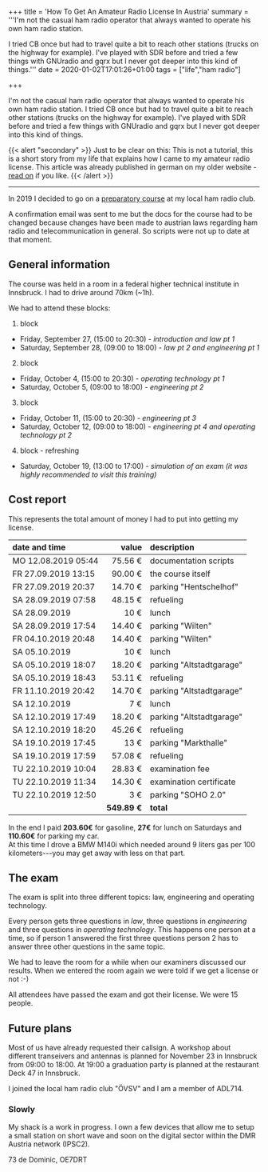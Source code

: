 +++
title = 'How To Get An Amateur Radio License In Austria'
summary = '''I'm not the casual ham radio operator that always wanted to operate
	his own ham radio station.  

I tried CB once but had to travel quite a bit to
	reach other stations (trucks on the highway for example). I've played with
	SDR before and tried a few things with GNUradio and gqrx but I never got
	deeper into this kind of things.'''
date = 2020-01-02T17:01:26+01:00
tags = ["life","ham radio"]

+++

I'm not the casual ham radio operator that always wanted to operate his own
ham radio station. I tried CB once but had to travel quite a bit to reach other
stations (trucks on the highway for example). I've played with SDR before and
tried a few things with GNUradio and gqrx but I never got deeper into this kind
of things.

{{< alert "secondary" >}}
Just to be clear on this: This is not a tutorial, this is a short story from
my life that explains how I came to my amateur radio license. This article was
already published in german on my older website -
<a href="https://dominicreich.com/post/amateurfunkkurs-2019/">read on</a>
if you like.
{{< /alert >}}

---

In 2019 I decided to go on a [preparatory course](https://oe7.oevsv.at/veranstaltungen/veranstaltungen-00001/Amateurfunkkurs-in-Innsbruck/)
at my local ham radio club.

A confirmation email was sent to me but the docs for the course had to be changed
because changes have been made to austrian laws regarding ham radio and
telecommunication in general. So scripts were not up to date at that moment.

## General information

The course was held in a room in a federal higher technical institute in
Innsbruck. I had to drive around 70km (\~1h).

We had to attend these blocks:

1. block
  - Friday, September 27, (15:00 to 20:30) - *introduction and law pt 1*
  - Saturday, September 28, (09:00 to 18:00) - *law pt 2 and engineering pt 1*
2. block
  - Friday, October 4, (15:00 to 20:30) - *operating technology pt 1*
  - Saturday, October 5, (09:00 to 18:00) - *engineering pt 2*
3. block
  - Friday, October 11, (15:00 to 20:30) - *engineering pt 3*
  - Saturday, October 12, (09:00 to 18:00) - *engineering pt 4 and operating technology pt 2*
4. block - refreshing
  - Saturday, October 19, (13:00 to 17:00) - *simulation of an exam (it was
    highly recommended to visit this training)*

## Cost report

This represents the total amount of money I had to put into getting my license.

| date and time       | value    | description              |
| :---                | ---:     | :---                     |
| MO 12.08.2019 05:44 |  75.56 € | documentation scripts    |
| FR 27.09.2019 13:15 |  90.00 € | the course itself        |
| FR 27.09.2019 20:37 |  14.70 € | parking "Hentschelhof"   |
| SA 28.09.2019 07:58 |  48.15 € | refueling                |
| SA 28.09.2019       |     10 € | lunch                    |
| SA 28.09.2019 17:54 |  14.40 € | parking "Wilten"         |
| FR 04.10.2019 20:48 |  14.40 € | parking "Wilten"         |
| SA 05.10.2019       |     10 € | lunch                    |
| SA 05.10.2019 18:07 |  18.20 € | parking "Altstadtgarage" |
| SA 05.10.2019 18:43 |  53.11 € | refueling                |
| FR 11.10.2019 20:42 |  14.70 € | parking "Altstadtgarage" |
| SA 12.10.2019       |      7 € | lunch                    |
| SA 12.10.2019 17:49 |  18.20 € | parking "Altstadtgarage" |
| SA 12.10.2019 18:20 |  45.26 € | refueling                |
| SA 19.10.2019 17:45 |     13 € | parking "Markthalle"     |
| SA 19.10.2019 17:59 |  57.08 € | refueling                |
| TU 22.10.2019 10:04 |  28.83 € | examination fee          |
| TU 22.10.2019 11:34 |  14.30 € | examination certificate  |
| TU 22.10.2019 12:50 |      3 € | parking "SOHO 2.0"       |
|                 | **549.89 €** | **total**                |

In the end I paid **203.60€** for gasoline, **27€** for lunch on Saturdays and
**110.60€** for parking my car.  
At this time I drove a BMW M140i which needed around 9 liters gas per 100
kilometers---you may get away with less on that part.

## The exam

The exam is split into three different topics: law, engineering and operating
technology.

Every person gets three questions in *law*, three questions in *engineering* and
three questions in *operating technology*. This happens one person at a time, so
if person 1 answered the first three questions person 2 has to answer three
other questions in the same topic.

We had to leave the room for a while when our examiners discussed our results.
When we entered the room again we were told if we get a license or not :-)

All attendees have passed the exam and got their license. We were 15 people.

## Future plans

Most of us have already requested their callsign. A workshop about different
transeivers and antennas is planned for November 23 in Innsbruck from 09:00 to
18:00. At 19:00 a graduation party is planned at the restaurant Deck 47 in
Innsbruck.

I joined the local ham radio club "ÖVSV" and I am a member of ADL714.

### Slowly

My shack is a work in progress. I own a few devices that allow me to setup a
small station on short wave and soon on the digital sector within the DMR
Austria network (IPSC2).

73 de Dominic, OE7DRT
